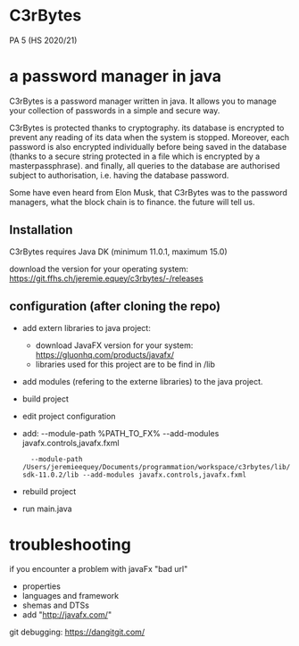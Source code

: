 # C3rBytes

PA 5 (HS 2020/21)
# a password manager in java

C3rBytes is a password manager written in java.
It allows you to manage your collection of passwords in a simple and secure way.

C3rBytes is protected thanks to cryptography. its database is encrypted to prevent any reading of its data when the system is stopped. Moreover, each password is also encrypted individually before being saved in the database (thanks to a secure string protected in a file which is encrypted by a masterpassphrase). and finally, all queries to the database are authorised subject to authorisation, i.e. having the database password. 

Some have even heard from Elon Musk, that C3rBytes was to the password managers, what the block chain is to finance. the future will tell us.



## Installation
C3rBytes requires Java DK (minimum 11.0.1, maximum 15.0)


download the version for your operating system: https://git.ffhs.ch/jeremie.equey/c3rbytes/-/releases 




## configuration (after cloning the repo)
- add extern libraries to java project: 
  - download JavaFX version for your system: https://gluonhq.com/products/javafx/ 
  - libraries used for this project are to be find in /lib
- add modules (refering to the externe libraries) to the java project.
- build project
- edit project configuration
- add: --module-path %PATH_TO_FX% --add-modules javafx.controls,javafx.fxml

		--module-path /Users/jeremieequey/Documents/programmation/workspace/c3rbytes/lib/javaFx/javafx-sdk-11.0.2/lib --add-modules javafx.controls,javafx.fxml 

- rebuild project
- run main.java

# troubleshooting
if you encounter a problem with javaFx "bad url"

- properties
- languages and framework
- shemas and DTSs
- add "http://javafx.com/"


git debugging: https://dangitgit.com/
